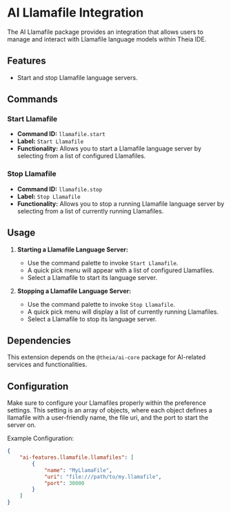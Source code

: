 # AI Llamafile Integration

The AI Llamafile package provides an integration that allows users to manage and interact with Llamafile language models within Theia IDE.

## Features

-   Start and stop Llamafile language servers.

## Commands

### Start Llamafile

-   **Command ID:** `llamafile.start`
-   **Label:** `Start Llamafile`
-   **Functionality:** Allows you to start a Llamafile language server by selecting from a list of configured Llamafiles.

### Stop Llamafile

-   **Command ID:** `llamafile.stop`
-   **Label:** `Stop Llamafile`
-   **Functionality:** Allows you to stop a running Llamafile language server by selecting from a list of currently running Llamafiles.

## Usage

1. **Starting a Llamafile Language Server:**

    - Use the command palette to invoke `Start Llamafile`.
    - A quick pick menu will appear with a list of configured Llamafiles.
    - Select a Llamafile to start its language server.

2. **Stopping a Llamafile Language Server:**
    - Use the command palette to invoke `Stop Llamafile`.
    - A quick pick menu will display a list of currently running Llamafiles.
    - Select a Llamafile to stop its language server.

## Dependencies

This extension depends on the `@theia/ai-core` package for AI-related services and functionalities.

## Configuration

Make sure to configure your Llamafiles properly within the preference settings.
This setting is an array of objects, where each object defines a llamafile with a user-friendly name, the file uri, and the port to start the server on.

Example Configuration:

```json
{
    "ai-features.llamafile.llamafiles": [
        {
            "name": "MyLlamaFile",
            "uri": "file:///path/to/my.llamafile",
            "port": 30000
        }
    ]
}
```
